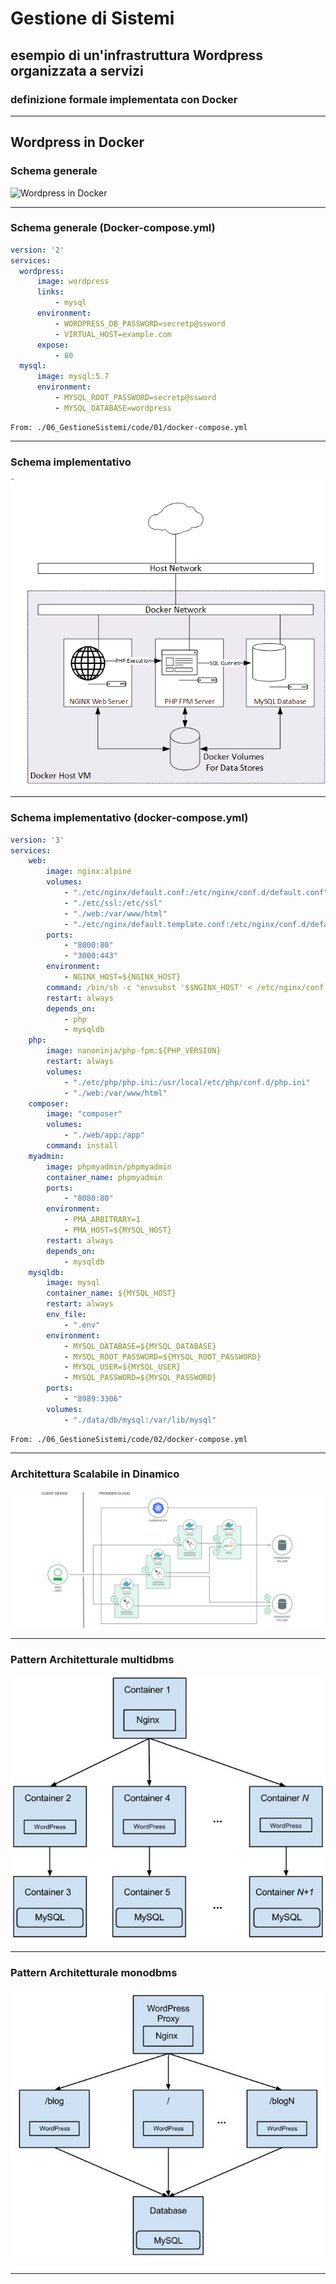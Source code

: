 # Gestione di Sistemi

## esempio di un'infrastruttura Wordpress organizzata a servizi

### definizione formale implementata con Docker

---

## Wordpress in Docker
### Schema generale

![Wordpress in Docker](06_GestioneSistemi/img/wordpress-docker.png)
<!-- .element height="50%" width="50%" -->

---

### Schema generale (Docker-compose.yml)

```yaml
version: '2'
services:
  wordpress:
      image: wordpress
      links:
          - mysql
      environment:
          - WORDPRESS_DB_PASSWORD=secretp@ssword
          - VIRTUAL_HOST=example.com
      expose:
          - 80
  mysql:
      image: mysql:5.7
      environment:
          - MYSQL_ROOT_PASSWORD=secretp@ssword
          - MYSQL_DATABASE=wordpress
```

```shell
From: ./06_GestioneSistemi/code/01/docker-compose.yml
```

---

### Schema implementativo

![Wordpress in Docker Implementazione](06_GestioneSistemi/img/architecture-generic.png)
<!-- .element height="50%" width="50%" -->

---

### Schema implementativo (docker-compose.yml)

```yaml
version: '3'
services:
    web:
        image: nginx:alpine
        volumes:
            - "./etc/nginx/default.conf:/etc/nginx/conf.d/default.conf"
            - "./etc/ssl:/etc/ssl"
            - "./web:/var/www/html"
            - "./etc/nginx/default.template.conf:/etc/nginx/conf.d/default.template"
        ports:
            - "8000:80"
            - "3000:443"
        environment:
            - NGINX_HOST=${NGINX_HOST}
        command: /bin/sh -c "envsubst '$$NGINX_HOST' < /etc/nginx/conf.d/default.template > /etc/nginx/conf.d/default.conf && nginx -g 'daemon off;'"
        restart: always
        depends_on:
            - php
            - mysqldb
    php:
        image: nanoninja/php-fpm:${PHP_VERSION}
        restart: always
        volumes:
            - "./etc/php/php.ini:/usr/local/etc/php/conf.d/php.ini"
            - "./web:/var/www/html"
    composer:
        image: "composer"
        volumes:
            - "./web/app:/app"
        command: install
    myadmin:
        image: phpmyadmin/phpmyadmin
        container_name: phpmyadmin
        ports:
            - "8080:80"
        environment:
            - PMA_ARBITRARY=1
            - PMA_HOST=${MYSQL_HOST}
        restart: always
        depends_on:
            - mysqldb
    mysqldb:
        image: mysql
        container_name: ${MYSQL_HOST}
        restart: always
        env_file:
            - ".env"
        environment:
            - MYSQL_DATABASE=${MYSQL_DATABASE}
            - MYSQL_ROOT_PASSWORD=${MYSQL_ROOT_PASSWORD}
            - MYSQL_USER=${MYSQL_USER}
            - MYSQL_PASSWORD=${MYSQL_PASSWORD}
        ports:
            - "8989:3306"
        volumes:
            - "./data/db/mysql:/var/lib/mysql"
```

```shell
From: ./06_GestioneSistemi/code/02/docker-compose.yml
```

---

### Architettura Scalabile in Dinamico

![Wordpress in Docker con Kubernetes](06_GestioneSistemi/img/arch-wordpress-kube.jpg)
<!-- .element height="100%" width="100%" -->

---

### Pattern Architetturale multidbms

![Wordpress in Docker multidbms](06_GestioneSistemi/img/2015-9-25DockerNginxWordPressTopology.jpg)
<!-- .element height="60%" width="60%" -->

---

### Pattern Architetturale monodbms

![Wordpress in Docker monodbms](06_GestioneSistemi/img/2015-10-21DockerNginxWordPressProxyTopology.jpg)
<!-- .element height="60%" width="60%" -->

---
